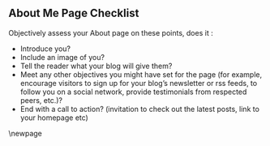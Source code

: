 ## About Me Page Checklist ##

Objectively assess your About page on these points, does it :

- Introduce you?
- Include an image of you?
- Tell the reader what your blog will give them?
- Meet any other objectives you might have set for the page (for example, encourage visitors to sign up for your blog’s newsletter or rss feeds, to follow you on a social network, provide testimonials from respected peers, etc.)?
- End with a call to action?  (invitation to check out the latest posts, link to your homepage etc)

\newpage
